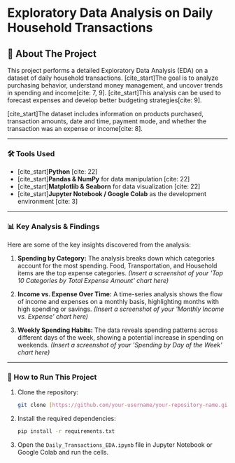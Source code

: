 # Exploratory Data Analysis on Daily Household Transactions

## 📖 About The Project

This project performs a detailed Exploratory Data Analysis (EDA) on a dataset of daily household transactions. [cite_start]The goal is to analyze purchasing behavior, understand money management, and uncover trends in spending and income[cite: 7, 9]. [cite_start]This analysis can be used to forecast expenses and develop better budgeting strategies[cite: 9].

[cite_start]The dataset includes information on products purchased, transaction amounts, date and time, payment mode, and whether the transaction was an expense or income[cite: 8].

---

### 🛠️ Tools Used
* [cite_start]**Python** [cite: 22]
* [cite_start]**Pandas & NumPy** for data manipulation [cite: 22]
* [cite_start]**Matplotlib & Seaborn** for data visualization [cite: 22]
* [cite_start]**Jupyter Notebook / Google Colab** as the development environment [cite: 3]

---

### 📊 Key Analysis & Findings

Here are some of the key insights discovered from the analysis:

1.  **Spending by Category:** The analysis breaks down which categories account for the most spending. Food, Transportation, and Household items are the top expense categories.
    *(Insert a screenshot of your 'Top 10 Categories by Total Expense Amount' chart here)*

2.  **Income vs. Expense Over Time:** A time-series analysis shows the flow of income and expenses on a monthly basis, highlighting months with high spending or savings.
    *(Insert a screenshot of your 'Monthly Income vs. Expense' chart here)*

3.  **Weekly Spending Habits:** The data reveals spending patterns across different days of the week, showing a potential increase in spending on weekends.
    *(Insert a screenshot of your 'Spending by Day of the Week' chart here)*

---

### 🚀 How to Run This Project

1.  Clone the repository:
    ```bash
    git clone [https://github.com/your-username/your-repository-name.git](https://github.com/your-username/your-repository-name.git)
    ```
2.  Install the required dependencies:
    ```bash
    pip install -r requirements.txt
    ```
3.  Open the `Daily_Transactions_EDA.ipynb` file in Jupyter Notebook or Google Colab and run the cells.
